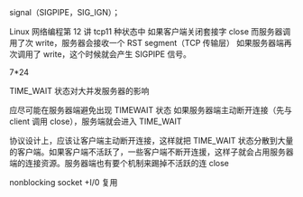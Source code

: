 signal（SIGPIPE，SIG_IGN）；

Linux 网络编程第 12 讲 tcp11 种状态中
如果客户端关闭套接字 close
而服务器调用了次 write，服务器会接收一个 RST segment（TCP 传输层）
如果服务器端再次调用了 write，这个时候就会产生 SIGPIPE 信号。

7\*24

TIME_WAIT 状态对大并发服务器的影响

应尽可能在服务器端避免出现 TIMEWAIT 状态
如果服务器端主动断开连接（先与 client 调用 close），服务端就会进入 TIME_WAIT

协议设计上，应该让客户端主动断开连接，这样就把 TIME_WAIT 状态分散到大量的客户端。如果客户端不活跃了，一些客户端不断开连援，这样子就会占用服务器端的连接资源。服务器端也有要个机制来踢掉不活跃的连 close

nonblocking socket +I/0 复用
